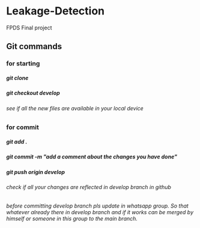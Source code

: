 # Leakage-Detection
FPDS Final project

## Git commands

### for starting
##### git clone 
##### git checkout develop
###### see if all the new files are available in your local device

### for commit
##### git add .
##### git commit -m "add a comment about the changes you have done"
##### git push origin develop
###### check if all your changes  are reflected in develop branch in github

###### before committing develop branch pls update in whatsapp group. So that whatever already there in develop branch and if it works can be merged by himself or someone in this group to the main branch.
